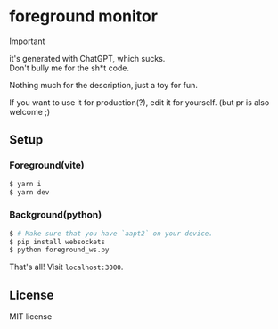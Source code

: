 # foreground monitor 


> [!IMPORTANT]  
> it's generated with ChatGPT, which sucks.  
> Don't bully me for the sh*t code.  

Nothing much for the description, just a toy for fun.

If you want to use it for production(?), edit it for yourself. (but pr is also welcome ;)

## Setup

### Foreground(vite)

```bash
$ yarn i
$ yarn dev
```

### Background(python)

```bash
$ # Make sure that you have `aapt2` on your device.
$ pip install websockets
$ python foreground_ws.py
```

That's all! Visit `localhost:3000`.

## License

MIT license
